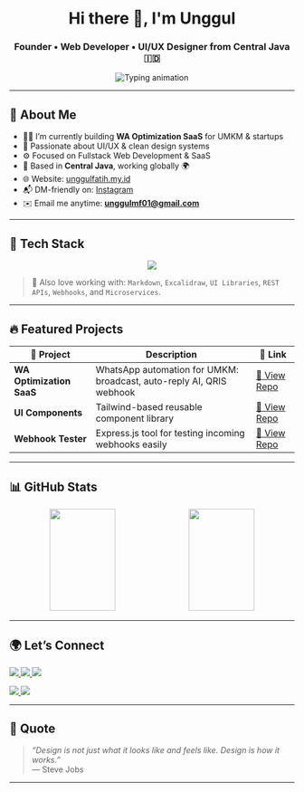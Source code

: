 <!-- Header Animasi -->
<h1 align="center">Hi there 👋, I'm Unggul</h1>
<h3 align="center">Founder • Web Developer • UI/UX Designer from Central Java 🇮🇩</h3>

<p align="center">
  <img src="https://readme-typing-svg.demolab.com?font=Fira+Code&size=22&pause=1000&color=00FFDD&width=600&center=true&vCenter=true&lines=Fullstack+Web+Developer;SaaS+Builder+%7C+Clean+UI+Lover;Open+to+Freelance+%26+Collaboration" alt="Typing animation" />
</p>

---

## 🧠 About Me

- 👨‍💻 I’m currently building **WA Optimization SaaS** for UMKM & startups
- 🎨 Passionate about UI/UX & clean design systems
- ⚙️ Focused on Fullstack Web Development & SaaS
- 📍 Based in **Central Java**, working globally 🌍
- 🌐 Website: [unggulfatih.my.id](https://unggulfatih.my.id)
- 📬 DM-friendly on: [Instagram](https://instagram.com/unggul_m.f)
- ✉️ Email me anytime: **unggulmf01@gmail.com**

---

## 🧰 Tech Stack

<p align="center">
  <img src="https://skillicons.dev/icons?i=html,css,tailwind,js,react,nodejs,express,mongodb,php,laravel,wordpress,docker,git,figma" />
</p>

> 📝 Also love working with: `Markdown`, `Excalidraw`, `UI Libraries`, `REST APIs`, `Webhooks`, and `Microservices`.

---

## 🔥 Featured Projects

| 🚀 Project | Description | 🔗 Link |
|----------|-------------|--------|
| **WA Optimization SaaS** | WhatsApp automation for UMKM: broadcast, auto-reply AI, QRIS webhook | [🔗 View Repo](https://github.com/unggulmf/wa-saas) |
| **UI Components** | Tailwind-based reusable component library | [🔗 View Repo](https://github.com/unggulmf/ui-components) |
| **Webhook Tester** | Express.js tool for testing incoming webhooks easily | [🔗 View Repo](https://github.com/unggulmf/webhook-tester) |

---

## 📊 GitHub Stats

<div align="center">

<div align="center">
  <img src="https://github-readme-stats.vercel.app/api?username=unggulmf&show_icons=true&theme=tokyonight&count_private=true&hide_title=true&hide_border=true" width="48%" height="180px"/>
  <img src="https://github-readme-stats.vercel.app/api/top-langs/?username=unggulmf&layout=compact&theme=tokyonight&hide_border=true&langs_count=6" width="48%" height="180px"/>
</div>

</div>


---

## 🌍 Let’s Connect

<p>
  <a href="https://instagram.com/unggul_m.f" target="_blank">
    <img src="https://img.shields.io/badge/Follow-E4405F?style=for-the-badge&logo=instagram&logoColor=white" />
  </a>
  <a href="https://facebook.com/unggul.fatih.2025" target="_blank">
    <img src="https://img.shields.io/badge/Profile-1877F2?style=for-the-badge&logo=facebook&logoColor=white" />
  </a>
  <a href="https://www.tiktok.com/@codingwith.unggul" target="_blank">
    <img src="https://img.shields.io/badge/Coding%20Content-010101?style=for-the-badge&logo=tiktok&logoColor=white" />
  </a>
</p>
<p>
  <a href="https://unggulfatih.my.id" target="_blank">
    <img src="https://img.shields.io/badge/Visit-5A5A5A?style=for-the-badge&logo=firefox&logoColor=white" />
  </a>
  <a href="mailto:unggulmf01@gmail.com" target="_blank">
    <img src="https://img.shields.io/badge/Email%20Me-D14836?style=for-the-badge&logo=gmail&logoColor=white" />
  </a>
</p>



---

## 💬 Quote

> _“Design is not just what it looks like and feels like. Design is how it works.”_  
> — Steve Jobs

---

<!-- End of README -->
